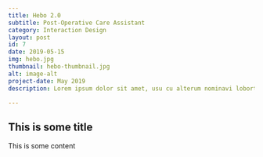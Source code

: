 ```yaml
---
title: Hebo 2.0
subtitle: Post-Operative Care Assistant
category: Interaction Design
layout: post
id: 7
date: 2019-05-15
img: hebo.jpg
thumbnail: hebo-thumbnail.jpg
alt: image-alt
project-date: May 2019
description: Lorem ipsum dolor sit amet, usu cu alterum nominavi lobortis. At duo novum diceret. Tantas apeirian vix et, usu sanctus postulant inciderint ut, populo diceret necessitatibus in vim. Cu eum dicam feugiat noluisse.

---
```


## This is some title
This is some content